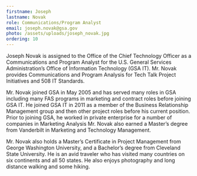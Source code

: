```yaml
---
firstname: Joseph
lastname: Novak
role: Communications/Program Analyst
email: joseph.novak@gsa.gov
photo: /assets/uploads/joseph_novak.jpg
ordering: 10
---
```


Joseph Novak is assigned to the Office of the Chief Technology Officer as a
Communications and Program Analyst for the U.S. General Services
Administration’s Office of Information Technology (GSA IT). Mr. Novak provides
Communications and Program Analysis for Tech Talk Project Initiatives and 508
IT Standards.

Mr. Novak joined GSA in May 2005 and has served many roles in GSA including
many FAS programs in marketing and contract roles before joining GSA IT. He
joined GSA IT in 2011 as a member of the Business Relationship Management
group and then other project roles before his current position. Prior to joining
GSA, he worked in private enterprise for a number of companies in Marketing
Analysis Mr. Novak also earned a Master’s degree from Vanderbilt in Marketing
and Technology Management.

Mr. Novak also holds a Master’s Certificate in Project Management from George
Washington University, and a Bachelor’s degree from Cleveland State University.
He is an avid traveler who has visited many countries on six continents and all 50
states. He also enjoys photography and long distance walking and some hiking.
